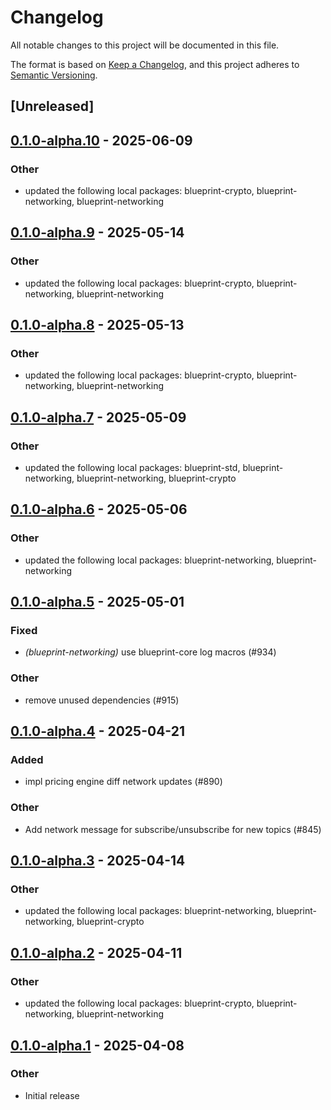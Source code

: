 # Changelog

All notable changes to this project will be documented in this file.

The format is based on [Keep a Changelog](https://keepachangelog.com/en/1.0.0/),
and this project adheres to [Semantic Versioning](https://semver.org/spec/v2.0.0.html).

## [Unreleased]

## [0.1.0-alpha.10](https://github.com/tangle-network/blueprint/compare/blueprint-networking-round-based-extension-v0.1.0-alpha.9...blueprint-networking-round-based-extension-v0.1.0-alpha.10) - 2025-06-09

### Other

- updated the following local packages: blueprint-crypto, blueprint-networking, blueprint-networking

## [0.1.0-alpha.9](https://github.com/tangle-network/blueprint/compare/blueprint-networking-round-based-extension-v0.1.0-alpha.8...blueprint-networking-round-based-extension-v0.1.0-alpha.9) - 2025-05-14

### Other

- updated the following local packages: blueprint-crypto, blueprint-networking, blueprint-networking

## [0.1.0-alpha.8](https://github.com/tangle-network/blueprint/compare/blueprint-networking-round-based-extension-v0.1.0-alpha.7...blueprint-networking-round-based-extension-v0.1.0-alpha.8) - 2025-05-13

### Other

- updated the following local packages: blueprint-crypto, blueprint-networking, blueprint-networking

## [0.1.0-alpha.7](https://github.com/tangle-network/blueprint/compare/blueprint-networking-round-based-extension-v0.1.0-alpha.6...blueprint-networking-round-based-extension-v0.1.0-alpha.7) - 2025-05-09

### Other

- updated the following local packages: blueprint-std, blueprint-networking, blueprint-networking, blueprint-crypto

## [0.1.0-alpha.6](https://github.com/tangle-network/blueprint/compare/blueprint-networking-round-based-extension-v0.1.0-alpha.5...blueprint-networking-round-based-extension-v0.1.0-alpha.6) - 2025-05-06

### Other

- updated the following local packages: blueprint-networking, blueprint-networking

## [0.1.0-alpha.5](https://github.com/tangle-network/blueprint/compare/blueprint-networking-round-based-extension-v0.1.0-alpha.4...blueprint-networking-round-based-extension-v0.1.0-alpha.5) - 2025-05-01

### Fixed

- *(blueprint-networking)* use blueprint-core log macros (#934)

### Other

- remove unused dependencies (#915)

## [0.1.0-alpha.4](https://github.com/tangle-network/blueprint/compare/blueprint-networking-round-based-extension-v0.1.0-alpha.3...blueprint-networking-round-based-extension-v0.1.0-alpha.4) - 2025-04-21

### Added

- impl pricing engine diff network updates (#890)

### Other

- Add network message for subscribe/unsubscribe for new topics (#845)

## [0.1.0-alpha.3](https://github.com/tangle-network/blueprint/compare/blueprint-networking-round-based-extension-v0.1.0-alpha.2...blueprint-networking-round-based-extension-v0.1.0-alpha.3) - 2025-04-14

### Other

- updated the following local packages: blueprint-networking, blueprint-networking, blueprint-crypto

## [0.1.0-alpha.2](https://github.com/tangle-network/blueprint/compare/blueprint-networking-round-based-extension-v0.1.0-alpha.1...blueprint-networking-round-based-extension-v0.1.0-alpha.2) - 2025-04-11

### Other

- updated the following local packages: blueprint-crypto, blueprint-networking, blueprint-networking

## [0.1.0-alpha.1](https://github.com/tangle-network/blueprint/releases/tag/blueprint-networking-round-based-extension-v0.1.0-alpha.1) - 2025-04-08

### Other

- Initial release
